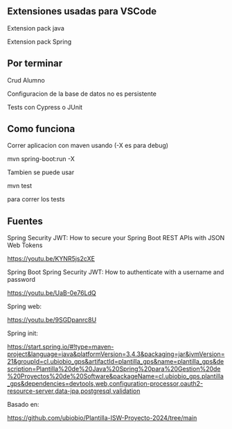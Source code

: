 ## Extensiones usadas para VSCode

Extension pack java

Extension pack Spring

## Por terminar

Crud Alumno

Configuracion de la base de datos no es persistente

Tests con Cypress o JUnit

## Como funciona 
Correr aplicacion con maven usando
(-X es para debug)

mvn spring-boot:run -X  

Tambien se puede usar 

mvn test

para correr los tests


## Fuentes
Spring Security JWT: How to secure your Spring Boot REST APIs with JSON Web Tokens

  https://youtu.be/KYNR5js2cXE
  
Spring Boot Spring Security JWT: How to authenticate with a username and password

  https://youtu.be/UaB-0e76LdQ
  
Spring web:

https://youtu.be/9SGDpanrc8U

Spring init:

https://start.spring.io/#!type=maven-project&language=java&platformVersion=3.4.3&packaging=jar&jvmVersion=21&groupId=cl.ubiobio_gps&artifactId=plantilla_gps&name=plantilla_gps&description=Plantilla%20de%20Java%20Spring%20para%20Gestion%20de%20Proyectos%20de%20Software&packageName=cl.ubiobio_gps.plantilla_gps&dependencies=devtools,web,configuration-processor,oauth2-resource-server,data-jpa,postgresql,validation

Basado en:

https://github.com/ubiobio/Plantilla-ISW-Proyecto-2024/tree/main
